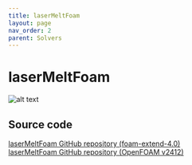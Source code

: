 ```yaml
---
title: laserMeltFoam
layout: page
nav_order: 2
parent: Solvers
---
```


# laserMeltFoam

![alt text](../example_sim.gif)


## Source code

[laserMeltFoam GitHub repository (foam-extend-4.0)](https://github.com/thaman1602/PBFSolvers/tree/main/OpenFOAM/thermofluid/solvers) </br>
[laserMeltFoam GitHub repository (OpenFOAM v2412)](https://github.com/laserbeamfoam/laserMeltFoam)
